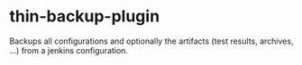 thin-backup-plugin
==================

Backups all configurations and optionally the artifacts (test results, archives, ...) from a jenkins configuration.
